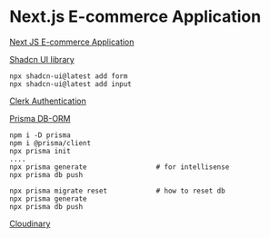 # Next.js E-commerce Application

[Next JS E-commerce Application](https://www.youtube.com/watch?v=5miHyP6lExg)

[Shadcn UI library](https://ui.shadcn.com/docs)
```
npx shadcn-ui@latest add form
npx shadcn-ui@latest add input
```

[Clerk Authentication](https://clerk.com/)

[Prisma DB-ORM](https://www.prisma.io/)
```
npm i -D prisma
npm i @prisma/client
npx prisma init
....
npx prisma generate                 # for intellisense
npx prisma db push

npx prisma migrate reset            # how to reset db
npx prisma generate
npx prisma db push
```

[Cloudinary](https://cloudinary.com/)
